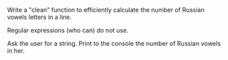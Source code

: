 <p>Write a "clean" function to efficiently calculate the number of Russian vowels letters in a line.</p>
<p>Regular expressions (who can) do not use.</p>
<p>Ask the user for a string. Print to the console the number of Russian vowels in her.</p>
